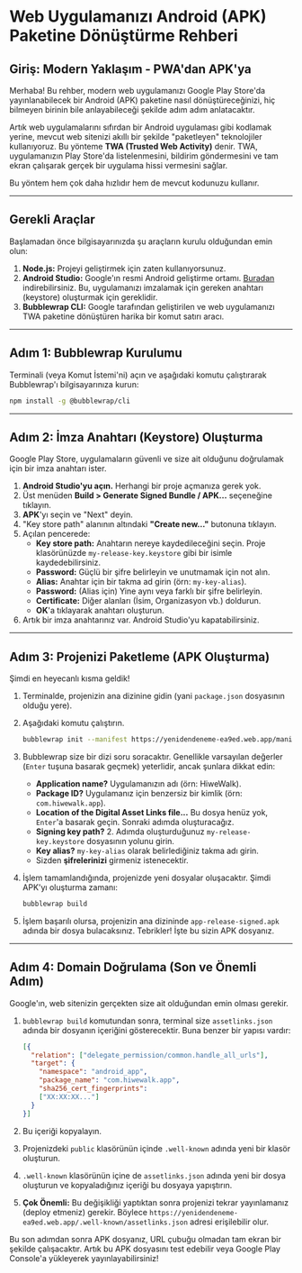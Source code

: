 # Web Uygulamanızı Android (APK) Paketine Dönüştürme Rehberi

## Giriş: Modern Yaklaşım - PWA'dan APK'ya

Merhaba! Bu rehber, modern web uygulamanızı Google Play Store'da yayınlanabilecek bir Android (APK) paketine nasıl dönüştüreceğinizi, hiç bilmeyen birinin bile anlayabileceği şekilde adım adım anlatacaktır.

Artık web uygulamalarını sıfırdan bir Android uygulaması gibi kodlamak yerine, mevcut web sitenizi akıllı bir şekilde "paketleyen" teknolojiler kullanıyoruz. Bu yönteme **TWA (Trusted Web Activity)** denir. TWA, uygulamanızın Play Store'da listelenmesini, bildirim göndermesini ve tam ekran çalışarak gerçek bir uygulama hissi vermesini sağlar.

Bu yöntem hem çok daha hızlıdır hem de mevcut kodunuzu kullanır.

---

## Gerekli Araçlar

Başlamadan önce bilgisayarınızda şu araçların kurulu olduğundan emin olun:
1.  **Node.js:** Projeyi geliştirmek için zaten kullanıyorsunuz.
2.  **Android Studio:** Google'ın resmi Android geliştirme ortamı. [Buradan](https://developer.android.com/studio) indirebilirsiniz. Bu, uygulamanızı imzalamak için gereken anahtarı (keystore) oluşturmak için gereklidir.
3.  **Bubblewrap CLI:** Google tarafından geliştirilen ve web uygulamanızı TWA paketine dönüştüren harika bir komut satırı aracı.

---

## Adım 1: Bubblewrap Kurulumu

Terminali (veya Komut İstemi'ni) açın ve aşağıdaki komutu çalıştırarak Bubblewrap'ı bilgisayarınıza kurun:

```bash
npm install -g @bubblewrap/cli
```

---

## Adım 2: İmza Anahtarı (Keystore) Oluşturma

Google Play Store, uygulamaların güvenli ve size ait olduğunu doğrulamak için bir imza anahtarı ister.

1.  **Android Studio'yu açın.** Herhangi bir proje açmanıza gerek yok.
2.  Üst menüden **Build > Generate Signed Bundle / APK...** seçeneğine tıklayın.
3.  **APK**'yı seçin ve "Next" deyin.
4.  "Key store path" alanının altındaki **"Create new..."** butonuna tıklayın.
5.  Açılan pencerede:
    *   **Key store path:** Anahtarın nereye kaydedileceğini seçin. Proje klasörünüzde `my-release-key.keystore` gibi bir isimle kaydedebilirsiniz.
    *   **Password:** Güçlü bir şifre belirleyin ve unutmamak için not alın.
    *   **Alias:** Anahtar için bir takma ad girin (örn: `my-key-alias`).
    *   **Password:** (Alias için) Yine aynı veya farklı bir şifre belirleyin.
    *   **Certificate:** Diğer alanları (İsim, Organizasyon vb.) doldurun.
    *   **OK**'a tıklayarak anahtarı oluşturun.
6.  Artık bir imza anahtarınız var. Android Studio'yu kapatabilirsiniz.

---

## Adım 3: Projenizi Paketleme (APK Oluşturma)

Şimdi en heyecanlı kısma geldik!

1.  Terminalde, projenizin ana dizinine gidin (yani `package.json` dosyasının olduğu yere).
2.  Aşağıdaki komutu çalıştırın.

    ```bash
    bubblewrap init --manifest https://yenidendeneme-ea9ed.web.app/manifest.json
    ```
3.  Bubblewrap size bir dizi soru soracaktır. Genellikle varsayılan değerler (`Enter` tuşuna basarak geçmek) yeterlidir, ancak şunlara dikkat edin:
    *   **Application name?** Uygulamanızın adı (örn: HiweWalk).
    *   **Package ID?** Uygulamanız için benzersiz bir kimlik (örn: `com.hiwewalk.app`).
    *   **Location of the Digital Asset Links file...** Bu dosya henüz yok, `Enter`'a basarak geçin. Sonraki adımda oluşturacağız.
    *   **Signing key path?** 2. Adımda oluşturduğunuz `my-release-key.keystore` dosyasının yolunu girin.
    *   **Key alias?** `my-key-alias` olarak belirlediğiniz takma adı girin.
    *   Sizden **şifrelerinizi** girmeniz istenecektir.

4.  İşlem tamamlandığında, projenizde yeni dosyalar oluşacaktır. Şimdi APK'yı oluşturma zamanı:

    ```bash
    bubblewrap build
    ```

5.  İşlem başarılı olursa, projenizin ana dizininde `app-release-signed.apk` adında bir dosya bulacaksınız. Tebrikler! İşte bu sizin APK dosyanız.

---

## Adım 4: Domain Doğrulama (Son ve Önemli Adım)

Google'ın, web sitenizin gerçekten size ait olduğundan emin olması gerekir.

1.  `bubblewrap build` komutundan sonra, terminal size `assetlinks.json` adında bir dosyanın içeriğini gösterecektir. Buna benzer bir yapısı vardır:

    ```json
    [{
      "relation": ["delegate_permission/common.handle_all_urls"],
      "target": {
        "namespace": "android_app",
        "package_name": "com.hiwewalk.app",
        "sha256_cert_fingerprints":
        ["XX:XX:XX..."]
      }
    }]
    ```

2.  Bu içeriği kopyalayın.
3.  Projenizdeki `public` klasörünün içinde `.well-known` adında yeni bir klasör oluşturun.
4.  `.well-known` klasörünün içine de `assetlinks.json` adında yeni bir dosya oluşturun ve kopyaladığınız içeriği bu dosyaya yapıştırın.
5.  **Çok Önemli:** Bu değişikliği yaptıktan sonra projenizi tekrar yayınlamanız (deploy etmeniz) gerekir. Böylece `https://yenidendeneme-ea9ed.web.app/.well-known/assetlinks.json` adresi erişilebilir olur.

Bu son adımdan sonra APK dosyanız, URL çubuğu olmadan tam ekran bir şekilde çalışacaktır. Artık bu APK dosyasını test edebilir veya Google Play Console'a yükleyerek yayınlayabilirsiniz!
